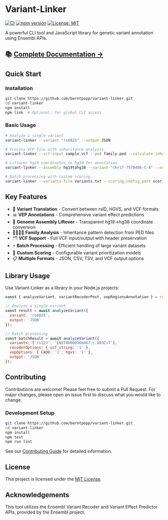 # Variant-Linker

[![CI](https://github.com/berntpopp/variant-linker/workflows/CI/badge.svg)](https://github.com/berntpopp/variant-linker/actions)
[![npm version](https://img.shields.io/npm/v/variant-linker.svg)](https://www.npmjs.com/package/variant-linker)
[![License: MIT](https://img.shields.io/badge/License-MIT-yellow.svg)](https://opensource.org/licenses/MIT)

A powerful CLI tool and JavaScript library for genetic variant annotation using Ensembl APIs.

## 📚 **[Complete Documentation →](https://berntpopp.github.io/variant-linker/)**

## Quick Start

### Installation
```bash
git clone https://github.com/berntpopp/variant-linker.git
cd variant-linker
npm install
npm link  # Optional: for global CLI access
```

### Basic Usage
```bash
# Analyze a single variant
variant-linker --variant "rs6025" --output JSON

# Process VCF file with inheritance analysis
variant-linker --vcf-input sample.vcf --ped family.ped --calculate-inheritance --output VCF

# Liftover hg19 coordinates to hg38 for annotation
variant-linker --assembly hg19tohg38 --variant "chr17-7578406-C-A" --output JSON

# Batch processing with custom scoring
variant-linker --variants-file variants.txt --scoring_config_path scoring/nephro_variant_score/ --output CSV
```

## Key Features
- 🔄 **Variant Translation** - Convert between rsID, HGVS, and VCF formats
- 📊 **VEP Annotations** - Comprehensive variant effect predictions
- 🧬 **Genome Assembly Liftover** - Transparent hg19→hg38 coordinate conversion
- 👨‍👩‍👧‍👦 **Family Analysis** - Inheritance pattern detection from PED files
- 🗂️ **VCF Support** - Full VCF input/output with header preservation
- ⚡ **Batch Processing** - Efficient handling of large variant datasets
- 🎯 **Custom Scoring** - Configurable variant prioritization models
- 📋 **Multiple Formats** - JSON, CSV, TSV, and VCF output options

## Library Usage

Use Variant-Linker as a library in your Node.js projects:

```javascript
const { analyzeVariant, variantRecoderPost, vepRegionsAnnotation } = require('variant-linker');

// Analyze a single variant
const result = await analyzeVariant({
  variant: 'rs6025',
  output: 'JSON'
});

// Batch processing
const batchResult = await analyzeVariant({
  variants: ['rs123', 'ENST00000366667:c.803C>T'],
  recoderOptions: { vcf_string: '1' },
  vepOptions: { CADD: '1', hgvs: '1' },
  output: 'JSON'
});
```

## Contributing

Contributions are welcome! Please feel free to submit a Pull Request. For major changes, please open an issue first to discuss what you would like to change.

### Development Setup
```bash
git clone https://github.com/berntpopp/variant-linker.git
cd variant-linker
npm install
npm test
npm run lint
```

See our [Contributing Guide](https://berntpopp.github.io/variant-linker/contributing) for detailed information.

## License

This project is licensed under the [MIT License](LICENSE.md).

## Acknowledgements

This tool utilizes the Ensembl Variant Recoder and Variant Effect Predictor APIs, provided by the Ensembl project.